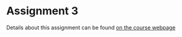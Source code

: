 # Assignment 3

Details about this assignment can be found [on the course webpage](https://cs231n.github.io/assignments2020/assignment3/)
